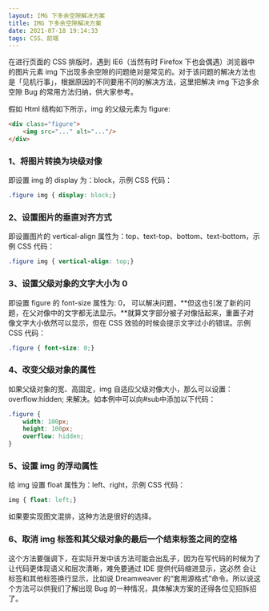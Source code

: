 ```yaml
---
layout: IMG 下多余空隙解决方案
title: IMG 下多余空隙解决方案
date: 2021-07-18 19:14:33
tags: CSS、前端
---
```


在进行页面的 CSS 排版时，遇到 IE6（当然有时 Firefox 下也会偶遇）浏览器中的图片元素 img 下出现多余空隙的问题绝对是常见的。对于该问题的解决方法也是「见机行事」，根据原因的不同要用不同的解决方法，这里把解决 img 下边多余空隙 Bug 的常用方法归纳，供大家参考。

<!-- more -->

假如 Html 结构如下所示，img 的父级元素为 figure:

```html
<div class="figure">
	<img src="..." alt="..."/>
</div>
```

### 1、将图片转换为块级对像

即设置 img 的 display 为：block，示例 CSS 代码：

```css
.figure img { display: block;}
```

### 2、设置图片的垂直对齐方式

即设置图片的 vertical-align 属性为：top、text-top、bottom、text-bottom，示例 CSS 代码：

```css
.figure img { vertical-align: top;}
```

### 3、设置父级对象的文字大小为 0

即设置 figure 的 font-size 属性为: 0， 可以解决问题，**但这也引发了新的问题，在父对像中的文字都无法显示。**就算文字部分被子对像括起来，重置子对像文字大小依然可以显示，但在 CSS 效验的时候会提示文字过小的错误。示例 CSS 代码：

```css
.figure { font-size: 0;}
```

### 4、改变父级对象的属性
如果父级对象的宽、高固定，img 自适应父级对像大小，那么可以设置：
overflow:hidden; 来解决。如本例中可以向#sub中添加以下代码：

```css
.figure {
    width: 100px;
    height: 100px;
    overflow: hidden;
}
```

### 5、设置 img 的浮动属性

给 img 设置 float 属性为：left、right，示例 CSS 代码：

```css
img { float: left;}
```

如果要实现图文混排，这种方法是很好的选择。

### 6、取消 img 标签和其父级对象的最后一个结束标签之间的空格

这个方法要强调下，在实际开发中该方法可能会出乱子，因为在写代码的时候为了让代码更体现语义和层次清晰，难免要通过 IDE 提供代码缩进显示，这必然 会让标签和其他标签换行显示，比如说 Dreamweaver 的“套用源格式”命令。所以说这个方法可以供我们了解出现 Bug 的一种情况，具体解决方案的还得各位见招拆招了。
